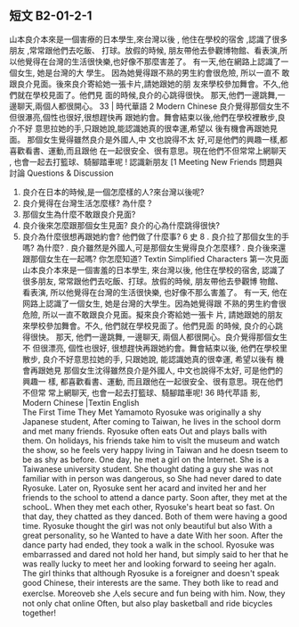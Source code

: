 ## 短文 B2-01-2-1
山本良介本來是一個害療的日本學生,來台灣以後 ,
他住在學校的宿舍 ,認識了很多朋友 ,常常跟他們去吃飯、
打球。放假的時候, 朋友帶他去參觀博物館、看表演,所
以他覺得在台灣的生活很快樂,也好像不那麼害差了。
有一天,他在網路上認識了一個女生, 她是台灣的大
學生。 因為她覺得跟不熟的男生約會很危險, 所以一直不
敢跟良介見面。後來良介寄給她一張卡片,請她跟她的朋
友來學校參加舞會。不久,他們就在學校見面了。他們見
面的時候,良介的心跳得很快。
那天,他們一邊跳舞,一邊聊天,兩個人都很開心。  33
|
時代華語    2
Modern Chinese
良介覺得那個女生不但很瀑亮,個性也很好,很想趕快再
跟她約會。舞會結束以後,他們在學校裡散步,良介不好
意思拉她的手,只跟她說,能認識她真的很幸運,希望以
後有機會再跟她見面。
那個女生覺得雖然良介是外國人,中 文也說得不太
好,可是他們的興趣一樣,都喜歡看書、運動,而且跟他
在一起很安全、很有意思。現在他們不但常常上網聊天 ,
也會一起去打籃球、騎腳踏車呢 !
認識新朋友  [1
Meeting New Friends
問題與討論 Questions & Discussion
1. 良介在日本的時候,是一個怎麼樣的人?來台灣以後呢?
2. 良介覺得在台灣生活怎麼樣? 為什麼 ?
3. 那個女生為什麼不敢跟良介見面?
4. 良介後來怎麼跟那個女生見面? 良介的心為什麼跳得很快?
5. 良介為什麼很想再跟她約會? 他們做了什麼事?
6
史
8
. 良介拉了那個女生的手嗎? 為什麼?
. 良介雖然是外國人,可是那個女生覺得良介怎麼樣?
. 良介後來還跟那個女生在一起嗎? 你怎麼知道?
Textin Simplified Characters
第一次見面
山本良介本來是一個害羞的日本學生, 來台灣以後, 他住在學校的宿舍,
認識了很多朋友, 常常跟他們去吃飯、打球。放假的時候, 朋友帶他去參觀博
物館、看表演, 所以他覺得在台灣的生活很快樂, 也好像不那么害羞了。
有一天, 他在网路上認識了一個女生, 她是台灣的大學生。因為她覺得跟
不熟的男生約會很危險, 所以一直不敢跟良介見面。擬來良介寄給她一張卡
片, 請她跟她的朋友來學校參加舞會。不久, 他們就在學校見面了。他們見面
的時候, 良介的心跳得很快。
那天, 他們一邊跳舞, 一邊聊天, 兩個人都很開心。良介覺得那個女生不
但很漂亮, 個性也很好, 很想趕快再跟她約會。舞會結束以後, 他們在學校里
散步, 良介不好意思拉她的手, 只跟她說, 能認識她真的很幸運, 希望以後有
機會再跟她見
那個女生沈得雖然良介是外國人, 中文也說得不太好, 可是他們的興趣一
樣, 都喜歡看書、運動, 而且跟他在一起很安全、很有意思。現在他們不但常
常上網聊天, 也會一起去打籃球、騎腳踏車呢!
36
時代苹語                 影,
Modern Chinese
|Textin English \
The First Time They Met
Yamamoto Ryosuke was originally a shy Japanese student, After coming to
Taiwan, he lives in the school dorm and met many friends. Ryosuke often eats Out
and plays balls with them. On holidays, his friends take him to vislt the museum
and watch the show, so he feels very happy living in Taiwan and he doesn tseem to
be as shy as before.
One day, he met a girl on the Internet. She is a Taiwanese university student. She
thought dating a guy she was not familiar with in person was dangerous, so She had
never dared to date Ryosuke. Later on, Ryosuke sent her acard and invited her and
her friends to the school to attend a dance party. Soon after, they met at the schooL.
When they met each other, Ryosuke's heart beat so fast.
On that day, they chatted as they danced. Both of them were having a good time.
Ryosuke thought the girl was not only beautiful but also With a great personality,
so he Wanted to have a date With her soon. After the dance party had ended, they
took a walk in the school. Ryosuke was embarrassed and dared not hold her hand,
but simply said to her that he was really lucky to meet her and looking forward to
seeing her agaln.
The girl thinks that although Ryosuke is a foreigner and doesn't speak good
Chinese, their interests are the same. They both like to read and exerclse. Moreoveb
she 人els secure and fun being with him. Now, they not only chat online Often, but
also play basketball and ride bicycles together!
